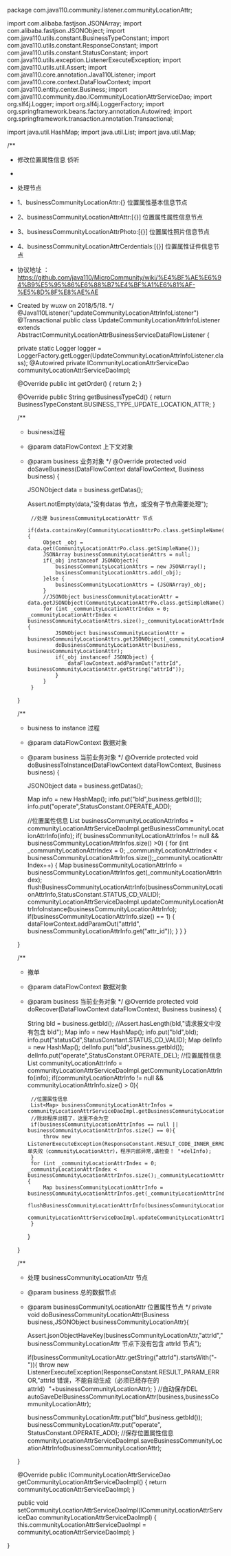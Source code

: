 package com.java110.community.listener.communityLocationAttr;

import com.alibaba.fastjson.JSONArray;
import com.alibaba.fastjson.JSONObject;
import com.java110.utils.constant.BusinessTypeConstant;
import com.java110.utils.constant.ResponseConstant;
import com.java110.utils.constant.StatusConstant;
import com.java110.utils.exception.ListenerExecuteException;
import com.java110.utils.util.Assert;
import com.java110.core.annotation.Java110Listener;
import com.java110.core.context.DataFlowContext;
import com.java110.entity.center.Business;
import com.java110.community.dao.ICommunityLocationAttrServiceDao;
import org.slf4j.Logger;
import org.slf4j.LoggerFactory;
import org.springframework.beans.factory.annotation.Autowired;
import org.springframework.transaction.annotation.Transactional;

import java.util.HashMap;
import java.util.List;
import java.util.Map;

/**
 * 修改位置属性信息 侦听
 *
 * 处理节点
 * 1、businessCommunityLocationAttr:{} 位置属性基本信息节点
 * 2、businessCommunityLocationAttrAttr:[{}] 位置属性属性信息节点
 * 3、businessCommunityLocationAttrPhoto:[{}] 位置属性照片信息节点
 * 4、businessCommunityLocationAttrCerdentials:[{}] 位置属性证件信息节点
 * 协议地址 ：https://github.com/java110/MicroCommunity/wiki/%E4%BF%AE%E6%94%B9%E5%95%86%E6%88%B7%E4%BF%A1%E6%81%AF-%E5%8D%8F%E8%AE%AE
 * Created by wuxw on 2018/5/18.
 */
@Java110Listener("updateCommunityLocationAttrInfoListener")
@Transactional
public class UpdateCommunityLocationAttrInfoListener extends AbstractCommunityLocationAttrBusinessServiceDataFlowListener {

    private static Logger logger = LoggerFactory.getLogger(UpdateCommunityLocationAttrInfoListener.class);
    @Autowired
    private ICommunityLocationAttrServiceDao communityLocationAttrServiceDaoImpl;

    @Override
    public int getOrder() {
        return 2;
    }

    @Override
    public String getBusinessTypeCd() {
        return BusinessTypeConstant.BUSINESS_TYPE_UPDATE_LOCATION_ATTR;
    }

    /**
     * business过程
     * @param dataFlowContext 上下文对象
     * @param business 业务对象
     */
    @Override
    protected void doSaveBusiness(DataFlowContext dataFlowContext, Business business) {

        JSONObject data = business.getDatas();

        Assert.notEmpty(data,"没有datas 节点，或没有子节点需要处理");


            //处理 businessCommunityLocationAttr 节点
            if(data.containsKey(CommunityLocationAttrPo.class.getSimpleName())){
                Object _obj = data.get(CommunityLocationAttrPo.class.getSimpleName());
                JSONArray businessCommunityLocationAttrs = null;
                if(_obj instanceof JSONObject){
                    businessCommunityLocationAttrs = new JSONArray();
                    businessCommunityLocationAttrs.add(_obj);
                }else {
                    businessCommunityLocationAttrs = (JSONArray)_obj;
                }
                //JSONObject businessCommunityLocationAttr = data.getJSONObject(CommunityLocationAttrPo.class.getSimpleName());
                for (int _communityLocationAttrIndex = 0; _communityLocationAttrIndex < businessCommunityLocationAttrs.size();_communityLocationAttrIndex++) {
                    JSONObject businessCommunityLocationAttr = businessCommunityLocationAttrs.getJSONObject(_communityLocationAttrIndex);
                    doBusinessCommunityLocationAttr(business, businessCommunityLocationAttr);
                    if(_obj instanceof JSONObject) {
                        dataFlowContext.addParamOut("attrId", businessCommunityLocationAttr.getString("attrId"));
                    }
                }
            }
    }


    /**
     * business to instance 过程
     * @param dataFlowContext 数据对象
     * @param business 当前业务对象
     */
    @Override
    protected void doBusinessToInstance(DataFlowContext dataFlowContext, Business business) {

        JSONObject data = business.getDatas();

        Map info = new HashMap();
        info.put("bId",business.getbId());
        info.put("operate",StatusConstant.OPERATE_ADD);

        //位置属性信息
        List<Map> businessCommunityLocationAttrInfos = communityLocationAttrServiceDaoImpl.getBusinessCommunityLocationAttrInfo(info);
        if( businessCommunityLocationAttrInfos != null && businessCommunityLocationAttrInfos.size() >0) {
            for (int _communityLocationAttrIndex = 0; _communityLocationAttrIndex < businessCommunityLocationAttrInfos.size();_communityLocationAttrIndex++) {
                Map businessCommunityLocationAttrInfo = businessCommunityLocationAttrInfos.get(_communityLocationAttrIndex);
                flushBusinessCommunityLocationAttrInfo(businessCommunityLocationAttrInfo,StatusConstant.STATUS_CD_VALID);
                communityLocationAttrServiceDaoImpl.updateCommunityLocationAttrInfoInstance(businessCommunityLocationAttrInfo);
                if(businessCommunityLocationAttrInfo.size() == 1) {
                    dataFlowContext.addParamOut("attrId", businessCommunityLocationAttrInfo.get("attr_id"));
                }
            }
        }

    }

    /**
     * 撤单
     * @param dataFlowContext 数据对象
     * @param business 当前业务对象
     */
    @Override
    protected void doRecover(DataFlowContext dataFlowContext, Business business) {

        String bId = business.getbId();
        //Assert.hasLength(bId,"请求报文中没有包含 bId");
        Map info = new HashMap();
        info.put("bId",bId);
        info.put("statusCd",StatusConstant.STATUS_CD_VALID);
        Map delInfo = new HashMap();
        delInfo.put("bId",business.getbId());
        delInfo.put("operate",StatusConstant.OPERATE_DEL);
        //位置属性信息
        List<Map> communityLocationAttrInfo = communityLocationAttrServiceDaoImpl.getCommunityLocationAttrInfo(info);
        if(communityLocationAttrInfo != null && communityLocationAttrInfo.size() > 0){

            //位置属性信息
            List<Map> businessCommunityLocationAttrInfos = communityLocationAttrServiceDaoImpl.getBusinessCommunityLocationAttrInfo(delInfo);
            //除非程序出错了，这里不会为空
            if(businessCommunityLocationAttrInfos == null || businessCommunityLocationAttrInfos.size() == 0){
                throw new ListenerExecuteException(ResponseConstant.RESULT_CODE_INNER_ERROR,"撤单失败（communityLocationAttr），程序内部异常,请检查！ "+delInfo);
            }
            for (int _communityLocationAttrIndex = 0; _communityLocationAttrIndex < businessCommunityLocationAttrInfos.size();_communityLocationAttrIndex++) {
                Map businessCommunityLocationAttrInfo = businessCommunityLocationAttrInfos.get(_communityLocationAttrIndex);
                flushBusinessCommunityLocationAttrInfo(businessCommunityLocationAttrInfo,StatusConstant.STATUS_CD_VALID);
                communityLocationAttrServiceDaoImpl.updateCommunityLocationAttrInfoInstance(businessCommunityLocationAttrInfo);
            }
        }

    }



    /**
     * 处理 businessCommunityLocationAttr 节点
     * @param business 总的数据节点
     * @param businessCommunityLocationAttr 位置属性节点
     */
    private void doBusinessCommunityLocationAttr(Business business,JSONObject businessCommunityLocationAttr){

        Assert.jsonObjectHaveKey(businessCommunityLocationAttr,"attrId","businessCommunityLocationAttr 节点下没有包含 attrId 节点");

        if(businessCommunityLocationAttr.getString("attrId").startsWith("-")){
            throw new ListenerExecuteException(ResponseConstant.RESULT_PARAM_ERROR,"attrId 错误，不能自动生成（必须已经存在的attrId）"+businessCommunityLocationAttr);
        }
        //自动保存DEL
        autoSaveDelBusinessCommunityLocationAttr(business,businessCommunityLocationAttr);

        businessCommunityLocationAttr.put("bId",business.getbId());
        businessCommunityLocationAttr.put("operate", StatusConstant.OPERATE_ADD);
        //保存位置属性信息
        communityLocationAttrServiceDaoImpl.saveBusinessCommunityLocationAttrInfo(businessCommunityLocationAttr);

    }



    @Override
    public ICommunityLocationAttrServiceDao getCommunityLocationAttrServiceDaoImpl() {
        return communityLocationAttrServiceDaoImpl;
    }

    public void setCommunityLocationAttrServiceDaoImpl(ICommunityLocationAttrServiceDao communityLocationAttrServiceDaoImpl) {
        this.communityLocationAttrServiceDaoImpl = communityLocationAttrServiceDaoImpl;
    }



}
